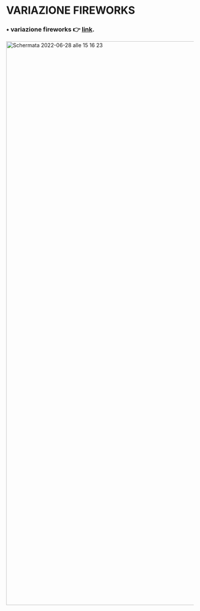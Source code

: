 # VARIAZIONE FIREWORKS
### **• variazione fireworks** 👉 [link](https://editor.p5js.org/cllomatt24/full/cZjg51KAL).


<img width="1512" alt="Schermata 2022-06-28 alle 15 16 23" src="https://user-images.githubusercontent.com/101120757/176188114-119c59d8-449f-4ce9-9075-4c44fdc214ff.png">
